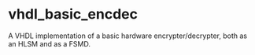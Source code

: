# vhdl_basic_encdec
A VHDL implementation of a basic hardware encrypter/decrypter, both as an HLSM and as a FSMD.
